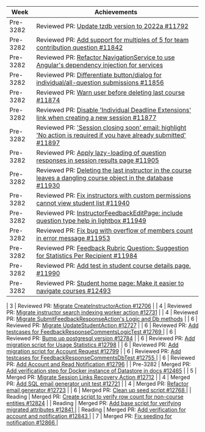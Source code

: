 | Week | Achievements |
| ---- | ------------ |
| Pre-3282 | Reviewed PR: [Update tzdb version to 2022a #11792](https://github.com/TEAMMATES/teammates/pull/11792) |
| Pre-3282 | Reviewed PR: [Add support for multiples of 5 for team contribution question #11842](https://github.com/TEAMMATES/teammates/pull/11842) |
| Pre-3282 | Reviewed PR: [Refactor NavigationService to use Angular's dependency injection for services](https://github.com/TEAMMATES/teammates/pull/11855) |
| Pre-3282 | Reviewed PR: [Differentiate button/dialog for individual/all-question submissions #11856](https://github.com/TEAMMATES/teammates/pull/11856) |
| Pre-3282 | Reviewed PR: [Warn user before deleting last course #11874](https://github.com/TEAMMATES/teammates/pull/11874) |
| Pre-3282 | Reviewed PR: [Disable 'Individual Deadline Extensions' link when creating a new session #11877](https://github.com/TEAMMATES/teammates/pull/11877) |
| Pre-3282 | Reviewed PR: ['Session closing soon' email: highlight 'No action is required if you have already submitted' #11897](https://github.com/TEAMMATES/teammates/pull/11897) |
| Pre-3282 | Reviewed PR: [Apply lazy-loading of question responses in session results page #11905](https://github.com/TEAMMATES/teammates/pull/11905) |
| Pre-3282 | Reviewed PR: [Deleting the last instructor in the course leaves a dangling course object in the database #11930](https://github.com/TEAMMATES/teammates/pull/11930) |
| Pre-3282 | Reviewed PR: [Fix instructors with custom permissions cannot view student list #11940](https://github.com/TEAMMATES/teammates/pull/11940) |
| Pre-3282 | Reviewed PR: [InstructorFeedbackEditPage: include question type help in lightbox #11949](https://github.com/TEAMMATES/teammates/pull/11949) |
| Pre-3282 | Reviewed PR: [Fix bug with overflow of members count in error message #11953](https://github.com/TEAMMATES/teammates/pull/11953) |
| Pre-3282 | Reviewed PR: [Feedback Rubric Question: Suggestion for Statistics Per Recipient #11984](https://github.com/TEAMMATES/teammates/pull/11984) |
| Pre-3282 | Reviewed PR: [Add test in student course details page. #11990](https://github.com/TEAMMATES/teammates/pull/11990) |
| Pre-3282 | Reviewed PR: [Student home page: Make it easier to navigate courses #12493](https://github.com/TEAMMATES/teammates/pull/12493) |

| 3 | Reviewed PR: [Migrate CreateInstructorAction #12706](https://github.com/TEAMMATES/teammates/pull/12706) |
| 4 | Reviewed PR: [Migrate instructor search indexing worker action #12731](https://github.com/TEAMMATES/teammates/pull/12731) |
| 4 | Reviewed PR: [Migrate SubmitFeedbackResponseAction's Logic and Db methods](https://github.com/TEAMMATES/teammates/pull/12732) |
| 6 | Reviewed PR: [Migrate UpdateStudentAction #12727](https://github.com/TEAMMATES/teammates/pull/12727) |
| 6 | Reviewed PR: [ Add testcases for FeedbackResponseCommentsLogicTest #12769 ](https://github.com/TEAMMATES/teammates/pull/12769) |
| 6 | Reviewed PR: [Bump up postgresql version #12784](https://github.com/TEAMMATES/teammates/pull/12784) |
| 6 | Reviewed PR: [Add migration script for Usage Statistics #12798](https://github.com/TEAMMATES/teammates/pull/12798) |
| 6 | Reviewed PR: [Add migration script for Account Request #12799](https://github.com/TEAMMATES/teammates/pull/12799) |
| 6 | Reviewed PR: [ Add testcases for FeedbackResponseCommentsDbTest #12755 ](https://github.com/TEAMMATES/teammates/pull/12755) |
| 6 | Reviewed PR: [ Add Account and Read Notification #12796](https://github.com/TEAMMATES/teammates/pull/12796) |
| Pre-3282 | Merged PR: [Add verification step for Docker instance of Datastore in docs #12465](https://github.com/TEAMMATES/teammates/pull/12465) |
| 5 | Merged PR: [Migrate Session Links Recovery Action #12712](https://github.com/TEAMMATES/teammates/pull/12712) |
| 4 | Merged PR: [Add SQL email generator unit test #12721](https://github.com/TEAMMATES/teammates/pull/12721) |
| 4 | Merged PR: [Refactor email generator #12723](https://github.com/TEAMMATES/teammates/pull/12723) |
| 6 | Merged PR: [Clean up seed script #12768 ](https://github.com/TEAMMATES/teammates/pull/12768) |
| Reading | Merged PR: [Create script to verify row count for non-course entities #12824](https://github.com/TEAMMATES/teammates/pull/12824) |
| Reading | Merged PR: [Add base script for verifying migrated attributes #12841 ](https://github.com/TEAMMATES/teammates/pull/12841) |
| Reading | Merged PR: [Add verification for account and notification #12843 ](https://github.com/TEAMMATES/teammates/pull/12727) |
| 7 | Merged PR: [Fix seeding for notification #12866 ](https://github.com/TEAMMATES/teammates/pull/12866) |

